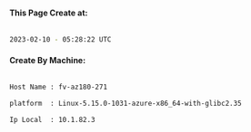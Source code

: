 
   
#### This Page Create at:

```bash

2023-02-10 - 05:28:22 UTC

```

#### Create By Machine:

```bash

Host Name : fv-az180-271

platform  : Linux-5.15.0-1031-azure-x86_64-with-glibc2.35

Ip Local  : 10.1.82.3

```

